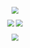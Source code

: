 
<p align="center">
<img src="https://img.shields.io/badge/ECHO%20EN-MEXICO-SCRIPT?colorA=0000ff&colorB=CDCFD2&colorC=ff0000&style=for-the-badge"></p>
<p align="center">
<img src="https://img.shields.io/badge/UBUNTU-OS-SCRIPT?colorA=000080&colorB=CDCFD2&colorC=ff0000&style=for-the-badge&logo=ubuntu">
<img src="https://img.shields.io/badge/VERSION-20.04-SCRIPT?colorA=000080&colorB=CDCFD2&colorC=ff0000&style=for-the-badge&logo=ubuntu">
</p>
<p align="center">
<img src="https://i.ibb.co/9Z5nLkx/images-4.png" >
</p>
